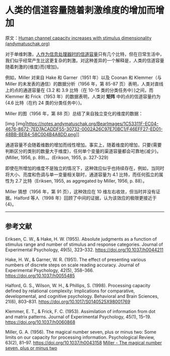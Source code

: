 # 人类的信道容量随着刺激维度的增加而增加

原文：[Human channel capacity increases with stimulus dimensionality (andymatuschak.org)](https://notes.andymatuschak.org/z7LQGcrQpYKed1qdC1nS7Dg8Ad6gdi1apWyuZ)

对于单维刺激，[人作为信息处理器时的信道容量](https://notes.andymatuschak.org/z8iJEzmLdBMoWYtQHkDohDgeWz6UBGm74qEiW)只有几个比特，但在日常生活中，我们似乎经常产生比这更复杂的刺激。对这种差异的一个解释是，人类的信道容量随着刺激的{维度}而{增加}。

例如，Miller 对来自 Hake 和 Garner（1951 年）以及 Coonan 和 Klemmer（与 Miller 的未发表的通信）的数据分析（1956 年，第 85-87 页）表明，人类对直线上的点的通道容量在 {3.2 和 3.9 比特（在 10-15 类的分类任务中）}之间，而 Klemmer 和 Frick（1953 年）的数据表明，人类对 **矩阵** 中的点的信道容量约为 {4.6 比特（在约 24 类的分类任务中）}。

Miller 的图（1956 年，第 88 页）总结了来自独立变化的维度的数据：

[img [img|https://notes.andymatuschak.org/BearImages/1C53311F-EC04-4676-8672-7ED7ACADDF55-30732-0002A26C97E70BC1/F46EFF27-ED01-48BB-BEB4-58C004B4A8DD.png]]

通道容量不会随着维数的增加而线性增加。事实上，随着维度的增加，只要{需要判断区分的类别的数量大于维度}，任何单个变量的渠道容量都会可靠地{减少}。(Miller, 1956, p. 89)，。(Erikson, 1955, p. 327-329)

即使在所增加的维度不是独立的情况下，这种效应似乎也持续存在，例如，当同时将大小、亮度和色调与单一变量相关联时，通道容量为 4.1 比特，而任何孤立的属性为 2.7 比特（Eriksen, 1955, as aggregated by Miller, 1956, p. 88）。

Miller 猜想（1956 年，第 91 页），这种效应在 10 维左右收敛，但当时并没有证据。Halford 等人（1998 年）回顾了中间的证据，认为该效应的极限更接近于 {4}。

------

## 参考文献

Eriksen, C. W., & Hake, H. W. (1955). Absolute judgments as a function of stimulus range and number of stimulus and response categories. Journal of Experimental Psychology, 49(5), 323–332. https://doi.org/10.1037/h0044211

Hake, H. W., & Garner, W. R. (1951). The effect of presenting various numbers of discrete steps on scale reading accuracy. Journal of Experimental Psychology, 42(5), 358–366. https://doi.org/10.1037/h0055485

Halford, G. S., Wilson, W. H., & Phillips, S. (1998). Processing capacity defined by relational complexity: Implications for comparative, developmental, and cognitive psychology. Behavioral and Brain Sciences, 21(6), 803–831. https://doi.org/10.1017/S0140525X98001769

Klemmer, E. T., & Frick, F. C. (1953). Assimilation of information from dot and matrix patterns. Journal of Experimental Psychology, 45(1), 15–19. https://doi.org/10.1037/h0060868

Miller, G. A. (1956). The magical number seven, plus or minus two: Some limits on our capacity for processing information. Psychological Review, 63(2), 81–97. https://doi.org/10.1037/h0043158 [Miller - The magical number seven, plus or minus two](https://notes.andymatuschak.org/zjfsd9pyxWQAF3HU5k7RAXhRjJBqtMEGKK27)